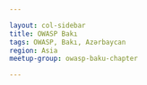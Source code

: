 ```yaml
---

layout: col-sidebar
title: OWASP Bakı
tags: OWASP, Bakı, Azərbaycan
region: Asia
meetup-group: owasp-baku-chapter

---
```

<div style='color:black;'>
  
</div>
